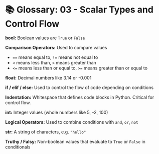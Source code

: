 # 📚 Glossary: 03 - Scalar Types and Control Flow

**bool:**
Boolean values are `True` or `False`

**Comparison Operators:**
Used to compare values
* `==` means equal to, `!=` means not equal to
* `<` means less than, `>` means greater than
* `<=` means less than or equal to, `>=` means greater than or equal to

**float:**
Decimal numbers like 3.14 or -0.001

**if / elif / else:**
Used to control the flow of code depending on conditions

**Indentation:**
Whitespace that defines code blocks in Python. Critical for control flow.

**int:**
Integer values (whole numbers like 5, -2, 100)

**Logical Operators:**
Used to combine conditions with `and`, `or`, `not`

**str:**
A string of characters, e.g. `"hello"`

**Truthy / Falsy:**
Non-boolean values that evaluate to `True` or `False` in conditionals